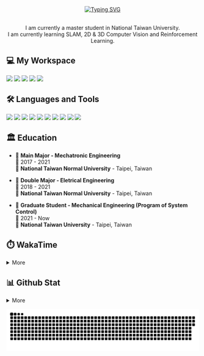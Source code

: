 <p align="center">
  <a href="https://git.io/typing-svg"><img src="https://readme-typing-svg.demolab.com?font=Fira+Code&size=50&pause=1000&color=040C10&center=true&vCenter=true&width=600&height=100&lines=Hi+%F0%9F%91%8B%2C+I'm+Offliner;Nice+to+meet+you!" alt="Typing SVG"/></a>
</p>

<p align='center'>
  <br>I am currently a master student in National Taiwan University.</br>
  I am currently learning SLAM, 2D & 3D Computer Vision and Reinforcement Learning.
</p>

<h2 align="left">💻 My Workspace</h2>
<p align='left'>
  <img src="https://img.shields.io/badge/windows%2011-%230078D6.svg?&style=for-the-badge&logo=windows&logoColor=white" />
  <img src="https://img.shields.io/badge/Ubuntu%2018.04-E95420.svg?style=for-the-badge&logo=ubuntu&logoColor=white" />
  <img src="https://img.shields.io/badge/intel-core%20i5%2012th-%230071C5.svg?&style=for-the-badge&logo=intel&logoColor=white" />
  <img src="https://img.shields.io/badge/RAM-16GB-%230071C5.svg?&style=for-the-badge&logoColor=white" />
  <img src="https://img.shields.io/badge/nvidia-gtx%203050-%2376B900.svg?&style=for-the-badge&logo=nvidia&logoColor=white" />
</p>

<h2 align="left">🛠️ Languages and Tools</h2>
<p align='left'>
  <img src="https://img.shields.io/badge/C-00599C?style=for-the-badge&logo=c&logoColor=white" />
  <img src="https://img.shields.io/badge/C%2B%2B-00599C?style=for-the-badge&logo=c%2B%2B&logoColor=white" />
  <img src="https://img.shields.io/badge/Python-FFD43B?style=for-the-badge&logo=python&logoColor=blue" />
  <img src="https://img.shields.io/badge/PyTorch-EE4C2C?style=for-the-badge&logo=PyTorch&logoColor=white" />
  <img src="https://img.shields.io/badge/PyTorch Lightning-792EE5?style=for-the-badge&logo=PyTorch Lightning&logoColor=white" />
  <img src="https://img.shields.io/badge/TensorFlow-FF6F00?style=for-the-badge&logo=TensorFlow&logoColor=white" />
  <img src="https://img.shields.io/badge/Keras-D00000?style=for-the-badge&logo=Keras&logoColor=white" />
  <img src="https://img.shields.io/badge/Docker-2CA5E0?style=for-the-badge&logo=docker&logoColor=white" />
  <img src="https://img.shields.io/badge/GIT-E44C30?style=for-the-badge&logo=git&logoColor=white" />
  <img src="https://img.shields.io/badge/Qt-41CD52?style=for-the-badge&logo=qt&logoColor=white" />  
</p>

## 🏛️ Education
- 📖 **Main Major - Mechatronic Engineering**\
📆 2017 - 2021\
📍 **National Taiwan Normal University** - Taipei, Taiwan

- 📖 **Double Major - Eletrical Engineering**\
📆 2018 - 2021\
📍 **National Taiwan Normal University** - Taipei, Taiwan

- 📖 **Graduate Student - Mechanical Engineering (Program of System Control)**\
📆 2021 - Now\
📍 **National Taiwan University** - Taipei, Taiwan

<h2 align="left">⏱️ WakaTime</h2>

<details>
<summary>More</summary>

<!--START_SECTION:waka-->
![Code Time](http://img.shields.io/badge/Code%20Time-496%20hrs%2022%20mins-blue)

![Profile Views](http://img.shields.io/badge/Profile%20Views-10-blue)

**🐱 My GitHub Data** 

> 🏆 37 Contributions in the Year 2023
 > 
> 📦 4.8 MB Used in GitHub's Storage 
 > 
> 🚫 Not Opted to Hire
 > 
> 📜 40 Public Repositories 
 > 
> 🔑 23 Private Repositories  
 > 
**I'm a Night 🦉** 

```text
🌞 Morning    123 commits    ███░░░░░░░░░░░░░░░░░░░░░░   12.59% 
🌆 Daytime    308 commits    ████████░░░░░░░░░░░░░░░░░   31.53% 
🌃 Evening    245 commits    ██████░░░░░░░░░░░░░░░░░░░   25.08% 
🌙 Night      301 commits    ███████░░░░░░░░░░░░░░░░░░   30.81%

```
📅 **I'm Most Productive on Thursday** 

```text
Monday       129 commits    ███░░░░░░░░░░░░░░░░░░░░░░   13.2% 
Tuesday      120 commits    ███░░░░░░░░░░░░░░░░░░░░░░   12.28% 
Wednesday    135 commits    ███░░░░░░░░░░░░░░░░░░░░░░   13.82% 
Thursday     182 commits    ████░░░░░░░░░░░░░░░░░░░░░   18.63% 
Friday       145 commits    ███░░░░░░░░░░░░░░░░░░░░░░   14.84% 
Saturday     112 commits    ██░░░░░░░░░░░░░░░░░░░░░░░   11.46% 
Sunday       154 commits    ████░░░░░░░░░░░░░░░░░░░░░   15.76%

```


📊 **This Week I Spent My Time On** 

```text
⌚︎ Time Zone: Asia/Taipei

💬 Programming Languages: 
Python                   15 mins             █████████████████████████   100.0%

🔥 Editors: 
VS Code                  15 mins             █████████████████████████   100.0%

🐱‍💻 Projects: 
guest                    15 mins             █████████████████████████   100.0%

💻 Operating System: 
Linux                    15 mins             █████████████████████████   100.0%

```

**I Mostly Code in Python** 

```text
Python                   25 repos            ██████████░░░░░░░░░░░░░░░   39.68% 
C++                      18 repos            ███████░░░░░░░░░░░░░░░░░░   28.57% 
C                        8 repos             ███░░░░░░░░░░░░░░░░░░░░░░   12.7% 
Jupyter Notebook         5 repos             ██░░░░░░░░░░░░░░░░░░░░░░░   7.94% 
Verilog                  2 repos             ░░░░░░░░░░░░░░░░░░░░░░░░░   3.17%

```


**Timeline**

![Chart not found](https://raw.githubusercontent.com/Offliners/Offliners/main/charts/bar_graph.png) 


 Last Updated on 05/02/2023 18:39:55 UTC
<!--END_SECTION:waka-->

</details>

<h2 align="left">📊 Github Stat</h2>
<details>
 <summary>More</summary>
  <p align='center'>
    <img src="https://streak-stats.demolab.com?user=Offliners&hide_border=true)](https://git.io/streak-stats" width="450">
    <img src="https://github-profile-trophy.vercel.app/?username=Offliners" />
    <img src="https://github-readme-stats.vercel.app/api?username=Offliners&&hide_border=true" />
    <img src="https://github-readme-stats.vercel.app/api/top-langs/?username=offliners&layout=compact" />
    <img src="https://github-profile-summary-cards.vercel.app/api/cards/profile-details?username=Offliners&theme=vue" />
  </p>
</details>

![GitHub Snake Light](https://github.com/Offliners/Offliners/blob/output/github-contribution-grid-snake.svg)
